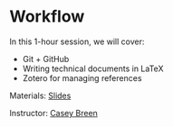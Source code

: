 # Workflow

In this 1-hour session, we will cover: 

- Git + GitHub
- Writing technical documents in LaTeX
- Zotero for managing references

Materials: [Slides](https://github.com/caseybreen/workflow/blob/main/slides/01_workflow.pdf) 

Instructor: [Casey Breen](https://caseybreen.com)

